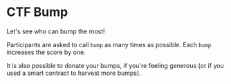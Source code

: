 # CTF Bump

Let's see who can bump the most!

Participants are asked to call `bump` as many times as possible. Each `bump` increases the score by one.

It is also possible to donate your bumps, if you're feeling generous (or if you used a smart contract to harvest more bumps).
